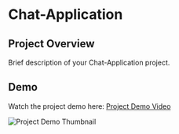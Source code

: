 # Chat-Application

## Project Overview

Brief description of your Chat-Application project.

## Demo

Watch the project demo here: [Project Demo Video](https://youtu.be/SK4CUKHNFOQ?si=QlG1zVUt512BcFBg)

![Project Demo Thumbnail](https://img.youtube.com/vi/SK4CUKHNFOQ/0.jpg)
